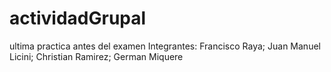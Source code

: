 # actividadGrupal
ultima practica antes del examen
Integrantes:
Francisco Raya;
Juan Manuel Licini;
Christian Ramirez;
German Miquere
